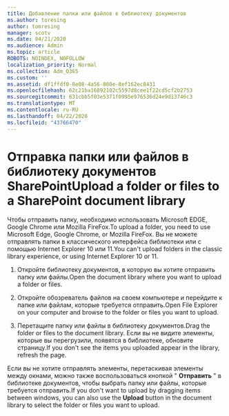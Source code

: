 ```yaml
---
title: Добавление папки или файлов в библиотеку документов
ms.author: toresing
author: tomresing
manager: scotv
ms.date: 04/21/2020
ms.audience: Admin
ms.topic: article
ROBOTS: NOINDEX, NOFOLLOW
localization_priority: Normal
ms.collection: Adm_O365
ms.custom: ''
ms.assetid: df1ffdf0-8e08-4a56-880e-8ef162ec8431
ms.openlocfilehash: 62c21ba16892102c5597d8cee1f22cd5cf2b2753
ms.sourcegitcommit: 631cbb5f03e5371f0995e976536d24e9d13746c3
ms.translationtype: MT
ms.contentlocale: ru-RU
ms.lasthandoff: 04/22/2020
ms.locfileid: "43766470"
---
```

# <a name="upload-a-folder-or-files-to-a-sharepoint-document-library"></a><span data-ttu-id="1880a-102">Отправка папки или файлов в библиотеку документов SharePoint</span><span class="sxs-lookup"><span data-stu-id="1880a-102">Upload a folder or files to a SharePoint document library</span></span>

<span data-ttu-id="1880a-103">Чтобы отправить папку, необходимо использовать Microsoft EDGE, Google Chrome или Mozilla FireFox.</span><span class="sxs-lookup"><span data-stu-id="1880a-103">To upload a folder, you need to use Microsoft Edge, Google Chrome, or Mozilla FireFox.</span></span> <span data-ttu-id="1880a-104">Вы не можете отправлять папки в классического интерфейса библиотеки или с помощью Internet Explorer 10 или 11.</span><span class="sxs-lookup"><span data-stu-id="1880a-104">You can't upload folders in the classic library experience, or using Internet Explorer 10 or 11.</span></span>
  
1. <span data-ttu-id="1880a-105">Откройте библиотеку документов, в которую вы хотите отправить папку или файлы.</span><span class="sxs-lookup"><span data-stu-id="1880a-105">Open the document library where you want to upload a folder or files.</span></span>
    
2. <span data-ttu-id="1880a-106">Откройте обозреватель файлов на своем компьютере и перейдите к папке или файлам, которые требуется отправить.</span><span class="sxs-lookup"><span data-stu-id="1880a-106">Open File Explorer on your computer and browse to the folder or files you want to upload.</span></span>
    
3. <span data-ttu-id="1880a-107">Перетащите папку или файлы в библиотеку документов.</span><span class="sxs-lookup"><span data-stu-id="1880a-107">Drag the folder or files to the document library.</span></span> <span data-ttu-id="1880a-108">Если вы не видите элементы, которые вы перегрузили, появятся в библиотеке, обновите страницу.</span><span class="sxs-lookup"><span data-stu-id="1880a-108">If you don't see the items you uploaded appear in the library, refresh the page.</span></span> 
    
<span data-ttu-id="1880a-109">Если вы не хотите отправлять элементы, перетаскивая элементы между окнами, можно также воспользоваться кнопкой " **Отправить** " в библиотеке документов, чтобы выбрать папку или файлы, которые требуется отправить.</span><span class="sxs-lookup"><span data-stu-id="1880a-109">If you don't want to upload by dragging items between windows, you can also use the **Upload** button in the document library to select the folder or files you want to upload.</span></span> 
  

